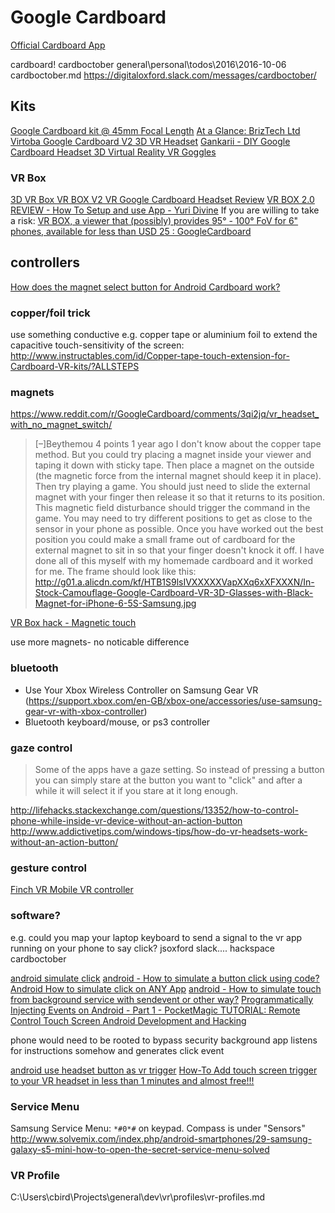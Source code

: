 
# Google Cardboard

[Official Cardboard App](https://vr.google.com/cardboard/apps/)

cardboard! cardboctober general\personal\todos\2016\2016-10-06 cardboctober.md
https://digitaloxford.slack.com/messages/cardboctober/

## Kits

[Google Cardboard kit @ 45mm Focal Length](https://www.amazon.co.uk/Google-Cardboard-45mm-Focal-Length-Brown/dp/B00TF9CBUO)
[At a Glance: BrizTech Ltd](https://www.amazon.co.uk/gp/aag/main?ie=UTF8&asin=&isAmazonFulfilled=1&isCBA=&marketplaceID=A1F83G8C2ARO7P&orderID=&protocol=current&seller=A12O1TAXK1QT74&sshmPath=)
[Virtoba Google Cardboard V2 3D VR Headset](https://www.amazon.co.uk/dp/B01EL3OPYI/)
[Gankarii - DIY Google Cardboard Headset 3D Virtual Reality VR Goggles](https://www.amazon.co.uk/product-reviews/B018SODKRY/)

### VR Box

[3D VR Box ](https://www.amazon.co.uk/VR-Box-Protection-Head-mounted-Smartphones/dp/B01I4X8IUS/ref=pd_vtph_504_tr_t_2?_encoding=UTF8&psc=1&refRID=P6ZJPDQGVAGERZMZMNTF)
[VR BOX V2  VR Google Cardboard Headset Review](https://www.youtube.com/watch?v=0jX0zP2r6yw)
[VR BOX 2.0 REVIEW - How To Setup and use App - Yuri Divine](https://www.youtube.com/watch?v=YRpFuYRDs34)
If you are willing to take a risk: [VR BOX, a viewer that (possibly) provides 95° - 100° FoV for 6" phones, available for less than USD 25 : GoogleCardboard ](https://www.reddit.com/r/GoogleCardboard/comments/38uf2e/if_you_are_willing_to_take_a_risk_vr_box_a_viewer/)

## controllers

[How does the magnet select button for Android Cardboard work? ](https://www.quora.com/How-does-the-magnet-select-button-for-Android-Cardboard-work)

### copper/foil trick

use something conductive e.g. copper tape or aluminium foil to extend the capacitive touch-sensitivity of the screen:
http://www.instructables.com/id/Copper-tape-touch-extension-for-Cardboard-VR-kits/?ALLSTEPS

### magnets

https://www.reddit.com/r/GoogleCardboard/comments/3qi2jq/vr_headset_with_no_magnet_switch/
>[–]Beythemou 4 points 1 year ago 
>I don't know about the copper tape method. But you could try placing a magnet inside your viewer and taping it down with sticky tape. Then place a magnet on the outside (the magnetic force from the internal magnet should keep it in place). Then try playing a game. You should just need to slide the external magnet with your finger then release it so that it returns to its position. This magnetic field disturbance should trigger the command in the game. You may need to try different positions to get as close to the sensor in your phone as possible. Once you have worked out the best position you could make a small frame out of cardboard for the external magnet to sit in so that your finger doesn't knock it off. I have done all of this myself with my homemade cardboard and it worked for me.
The frame should look like this: http://g01.a.alicdn.com/kf/HTB1S9lsIVXXXXXVapXXq6xXFXXXN/In-Stock-Camouflage-Google-Cardboard-VR-3D-Glasses-with-Black-Magnet-for-iPhone-6-5S-Samsung.jpg

[VR Box hack - Magnetic touch](https://www.youtube.com/watch?v=g4QW50hDivk)

use more magnets- no noticable difference


### bluetooth

* Use Your Xbox Wireless Controller on Samsung Gear VR (https://support.xbox.com/en-GB/xbox-one/accessories/use-samsung-gear-vr-with-xbox-controller)
* Bluetooth keyboard/mouse, or ps3 controller

### gaze control

>Some of the apps have a gaze setting. So instead of pressing a button you can simply stare at the button you want to "click" and after a while it will select it if you stare at it long enough.

http://lifehacks.stackexchange.com/questions/13352/how-to-control-phone-while-inside-vr-device-without-an-action-button
http://www.addictivetips.com/windows-tips/how-do-vr-headsets-work-without-an-action-button/

### gesture control

[Finch VR  Mobile VR controller ](https://finch-vr.com/)

### software?

e.g. could you map your laptop keyboard to send a signal to the vr app running on your phone to say click?
jsoxford slack.... hackspace
cardboctober

[android simulate click](https://www.google.co.uk/search?q=android+simulate+click&ie=UTF-8)
[android - How to simulate a button click using code?](http://stackoverflow.com/questions/4553374/how-to-simulate-a-button-click-using-code)
[Android How to simulate click on ANY App](http://stackoverflow.com/questions/24587747/android-how-to-simulate-click-on-any-app)
[android - How to simulate touch from background service with sendevent or other way?](http://stackoverflow.com/questions/14928197/how-to-simulate-touch-from-background-service-with-sendevent-or-other-way)
[Programmatically Injecting Events on Android - Part 1 - PocketMagic ](http://www.pocketmagic.net/injecting-events-programatically-on-android/)
[TUTORIAL: Remote Control Touch Screen  Android Development and Hacking ](http://forum.xda-developers.com/showthread.php?t=1875094)

phone would need to be rooted to bypass security
background app listens for instructions somehow and generates click event

[android use headset button as vr trigger](https://www.google.co.uk/search?q=android+use+headset+button+as+vr+trigger&ie=UTF-8)
[How-To Add touch screen trigger to your VR headset in less than 1 minutes and almost free!!!](https://www.youtube.com/watch?v=7Na7HsX_N-o)


### Service Menu

Samsung Service Menu: `*#0*#` on keypad. Compass is under "Sensors"
http://www.solvemix.com/index.php/android-smartphones/29-samsung-galaxy-s5-mini-how-to-open-the-secret-service-menu-solved

### VR Profile

C:\Users\cbird\Projects\general\dev\vr\profiles\vr-profiles.md

